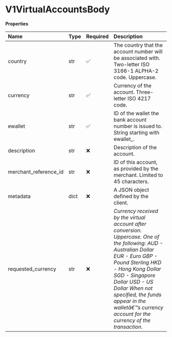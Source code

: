 # V1VirtualAccountsBody

**Properties**

| Name                  | Type | Required | Description                                                                                                                                                                                                                                                                                                                       |
| :-------------------- | :--- | :------- | :-------------------------------------------------------------------------------------------------------------------------------------------------------------------------------------------------------------------------------------------------------------------------------------------------------------------------------- |
| country               | str  | ✅       | The country that the account number will be associated with. Two-letter ISO 3166-1 ALPHA-2 code. Uppercase.                                                                                                                                                                                                                       |
| currency              | str  | ✅       | Currency of the account. Three-letter ISO 4217 code.                                                                                                                                                                                                                                                                              |
| ewallet               | str  | ✅       | ID of the wallet the bank account number is issued to. String starting with ewallet\_.                                                                                                                                                                                                                                            |
| description           | str  | ❌       | Description of the account.                                                                                                                                                                                                                                                                                                       |
| merchant_reference_id | str  | ❌       | ID of this account, as provided by the merchant. Limited to 45 characters.                                                                                                                                                                                                                                                        |
| metadata              | dict | ❌       | A JSON object defined by the client.                                                                                                                                                                                                                                                                                              |
| requested_currency    | str  | ❌       | _Currency received by the virtual account after conversion. Uppercase. One of the following: AUD - Australian Dollar EUR - Euro GBP - Pound Sterling HKD - Hong Kong Dollar SGD - Singapore Dollar USD - US Dollar When not specified, the funds appear in the walletâ€™s currency account for the currency of the transaction._ |
